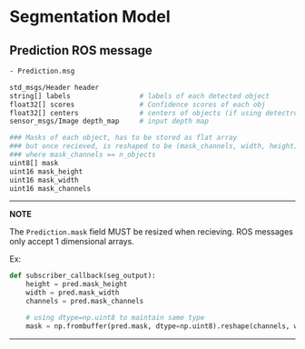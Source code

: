 


# Segmentation Model


## Prediction ROS message

```bash
- Prediction.msg

std_msgs/Header header
string[] labels                 # labels of each detected object
float32[] scores                # Confidence scores of each obj
float32[] centers               # centers of objects (if using detectron model)
sensor_msgs/Image depth_map     # input depth map

### Masks of each object, has to be stored as flat array
### but once recieved, is reshaped to be (mask_channels, width, height)
### where mask_channels == n_objects
uint8[] mask
uint16 mask_height
uint16 mask_width
uint16 mask_channels
```


---
**NOTE**

The `Prediction.mask` field MUST be resized when recieving. ROS messages only accept
1 dimensional arrays. 

Ex:

```python
def subscriber_callback(seg_output):
    height = pred.mask_height
    width = pred.mask_width
    channels = pred.mask_channels

    # using dtype=np.uint8 to maintain same type
    mask = np.frombuffer(pred.mask, dtype=np.uint8).reshape(channels, width, height)
```

---



